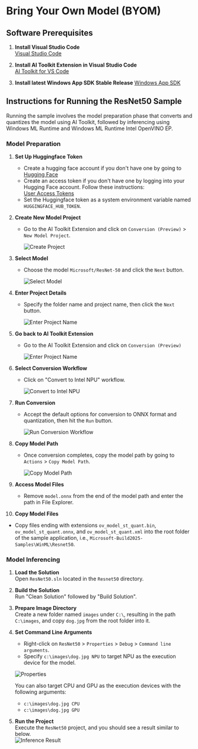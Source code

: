 # Bring Your Own Model (BYOM)

## Software Prerequisites

1. **Install Visual Studio Code**  
   [Visual Studio Code](https://code.visualstudio.com/)

2. **Install AI Toolkit Extension in Visual Studio Code**  
   [AI Toolkit for VS Code](https://code.visualstudio.com/docs/intelligentapps/overview)

3. **Install latest Windows App SDK Stable Release**
   [Windows App SDK](https://learn.microsoft.com/en-us/windows/apps/windows-app-sdk/downloads)   
    
## Instructions for Running the ResNet50 Sample

Running the sample involves the model preparation phase that converts and quantizes the model using AI Toolkit, followed by inferencing using Windows ML Runtime and Windows ML Runtime Intel OpenVINO EP.

### Model Preparation

1. **Set Up Huggingface Token**  
   - Create a hugging face account if you don't have one by going to [Hugging Face](https://huggingface.co)
   - Create an access token if you don't have one by logging into your Hugging Face account. Follow these instructions:  
     [User Access Tokens](https://huggingface.co/docs/hub/en/security-tokens)
   - Set the Huggingface token as a system environment variable named `HUGGINGFACE_HUB_TOKEN`.
 
2. **Create New Model Project**  
   - Go to the AI Toolkit Extension and click on `Conversion (Preview)` > `New Model Project`.  

     ![Create Project](images/create-project.png)

3. **Select Model**  
   - Choose the model `Microsoft/ResNet-50` and click the `Next` button.  

     ![Select Model](images/select-model.png)

4. **Enter Project Details**  
   - Specify the folder name and project name, then click the `Next` button.  

     ![Enter Project Name](images/project-name.png)

5. **Go back to AI Toolkit Extension**  
   - Go to the AI Toolkit Extension and click on `Conversion (Preview)`

     ![Enter Project Name](images/aitoolkit-extension.png)

6. **Select Conversion Workflow**  
   - Click on "Convert to Intel NPU" workflow.  

     ![Convert to Intel NPU](images/Select-conversion.png)

7. **Run Conversion**  
   - Accept the default options for conversion to ONNX format and quantization, then hit the `Run` button.  

     ![Run Conversion Workflow](images/convert.png)

8. **Copy Model Path**  
   - Once conversion completes, copy the model path by going to `Actions` > `Copy Model Path`.  

     ![Copy Model Path](images/copy-model-path.png)

9. **Access Model Files**  
   - Remove `model.onnx` from the end of the model path and enter the path in File Explorer.

10. **Copy Model Files**  
   - Copy files ending with extensions `ov_model_st_quant.bin`, `ov_model_st_quant.onnx`, and `ov_model_st_quant.xml` into the root folder of the sample application, i.e., `Microsoft-Build2025-Samples\WinML\Resnet50`.

### Model Inferencing

1. **Load the Solution**  
   Open `ResNet50.sln` located in the `Resnet50` directory.

2. **Build the Solution**  
   Run "Clean Solution" followed by "Build Solution".

3. **Prepare Image Directory**  
   Create a new folder named `images` under `C:\`, resulting in the path `C:\images`, and copy `dog.jpg` from the root folder into it.

4. **Set Command Line Arguments**  
   - Right-click on `ResNet50` > `Properties` > `Debug` > `Command line arguments`.
   - Specify `c:\images\dog.jpg NPU` to target NPU as the execution device for the model.

   ![Properties](images/command-line-arguments.png)
   
   You can also target CPU and GPU as the execution devices with the following arguments:  
   - `c:\images\dog.jpg CPU`  
   - `c:\images\dog.jpg GPU`


5. **Run the Project**  
   Execute the `ResNet50` project, and you should see a result similar to below.  
   ![Inference Result](images/inference-result.png)